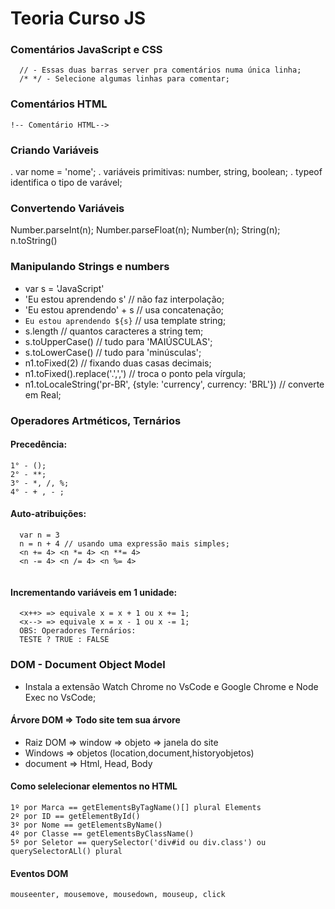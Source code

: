 # Teoria Curso JS

### Comentários JavaScript e CSS
```  
  // - Essas duas barras server pra comentários numa única linha;
  /* */ - Selecione algumas linhas para comentar;
```

### Comentários HTML
 
``` !-- Comentário HTML--> ```


### Criando Variáveis 
 . var nome = 'nome';
 . variáveis primitivas: number, string, boolean;
 . typeof identifica o tipo de varável;

### Convertendo Variáveis 

  Number.parseInt(n);
  Number.parseFloat(n);
  Number(n);
  String(n);
  n.toString()

### Manipulando Strings e numbers

  - var s = 'JavaScript'
  - 'Eu estou aprendendo s' // não faz interpolação;
  - 'Eu estou aprendendo' + s // usa concatenação;
  - `Eu estou aprendendo ${s}` // usa template string;
  -  s.length // quantos caracteres a string tem;
  - s.toUpperCase() // tudo para 'MAIÚSCULAS';
  - s.toLowerCase() // tudo para 'minúsculas';
  - n1.toFixed(2) // fixando duas casas decimais;
  - n1.toFixed().replace('.',',') // troca o ponto pela vírgula;
  - n1.toLocaleString('pr-BR', {style: 'currency', currency: 'BRL'}) // converte em Real;

###  Operadores Artméticos, Ternários
  #### Precedência: 
    1° - (); 
    2° - **; 
    3° - *, /, %;
    4° - + , - ;

  ####  Auto-atribuições:
    
  ```  
    var n = 3
    n = n + 4 // usando uma expressão mais simples;
    <n += 4> <n *= 4> <n **= 4>
    <n -= 4> <n /= 4> <n %= 4>
    
  ```
  ####  Incrementando variáveis em 1 unidade:
   
  ```` 
    <x++> => equivale x = x + 1 ou x += 1;
    <x--> => equivale x = x - 1 ou x -= 1;
    OBS: Operadores Ternários:
    TESTE ? TRUE : FALSE
````
### DOM - Document Object Model

 - Instala a extensão Watch Chrome no VsCode e Google  Chrome e Node Exec no VsCode;
 
  #### Árvore DOM => Todo site tem sua árvore  
  - Raiz DOM => window => objeto => janela do site 
  - Windows => objetos (location,document,historyobjetos)
  - document => Html, Head, Body

  #### Como selelecionar elementos no HTML
  
    1º por Marca == getElementsByTagName()[] plural Elements
    2º por ID == getElementById()
    3º por Nome == getElementsByName()
    4º por Classe == getElementsByClassName()
    5º por Seletor == querySelector('div#id ou div.class') ou querySelectorALl() plural

  #### Eventos DOM
    mouseenter, mousemove, mousedown, mouseup, click